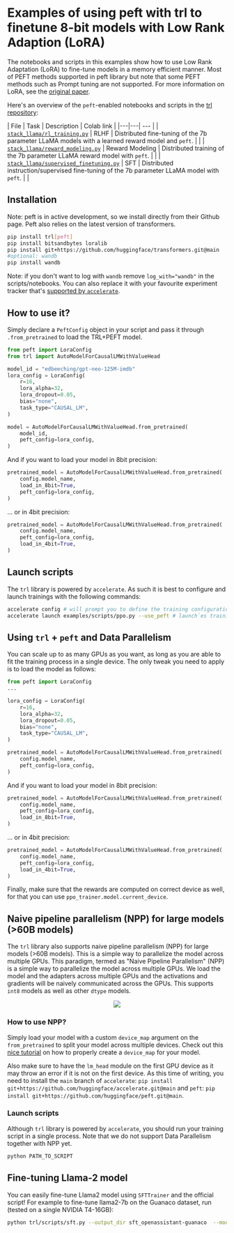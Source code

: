 # Examples of using peft with trl to finetune 8-bit models with Low Rank Adaption (LoRA)

The notebooks and scripts in this examples show how to use Low Rank Adaptation (LoRA) to fine-tune models in a memory efficient manner. Most of PEFT methods supported in peft library but note that some PEFT methods such as Prompt tuning are not supported.
For more information on LoRA, see the [original paper](https://huggingface.co/papers/2106.09685).

Here's an overview of the `peft`-enabled notebooks and scripts in the [trl repository](https://github.com/huggingface/trl/tree/main/examples):

| File | Task | Description | Colab link |
|---|---| --- |
| [`stack_llama/rl_training.py`](https://github.com/huggingface/trl/blob/main/examples/research_projects/stack_llama/scripts/rl_training.py) | RLHF | Distributed fine-tuning of the 7b parameter LLaMA models with a learned reward model and `peft`. |  |
| [`stack_llama/reward_modeling.py`](https://github.com/huggingface/trl/blob/main/examples/research_projects/stack_llama/scripts/reward_modeling.py) | Reward Modeling | Distributed training of the 7b parameter LLaMA reward model with `peft`. |  |
| [`stack_llama/supervised_finetuning.py`](https://github.com/huggingface/trl/blob/main/examples/research_projects/stack_llama/scripts/supervised_finetuning.py) | SFT | Distributed instruction/supervised fine-tuning of the 7b parameter LLaMA model with `peft`. |  |

## Installation
Note: peft is in active development, so we install directly from their Github page.
Peft also relies on the latest version of transformers. 

```bash
pip install trl[peft]
pip install bitsandbytes loralib
pip install git+https://github.com/huggingface/transformers.git@main
#optional: wandb
pip install wandb
```

Note: if you don't want to log with `wandb` remove `log_with="wandb"` in the scripts/notebooks. You can also replace it with your favourite experiment tracker that's [supported by `accelerate`](https://huggingface.co/docs/accelerate/usage_guides/tracking).

## How to use it?

Simply declare a `PeftConfig` object in your script and pass it through `.from_pretrained` to load the TRL+PEFT model. 

```python
from peft import LoraConfig
from trl import AutoModelForCausalLMWithValueHead

model_id = "edbeeching/gpt-neo-125M-imdb"
lora_config = LoraConfig(
    r=16,
    lora_alpha=32,
    lora_dropout=0.05,
    bias="none",
    task_type="CAUSAL_LM",
)

model = AutoModelForCausalLMWithValueHead.from_pretrained(
    model_id, 
    peft_config=lora_config,
)
```
And if you want to load your model in 8bit precision:
```python
pretrained_model = AutoModelForCausalLMWithValueHead.from_pretrained(
    config.model_name, 
    load_in_8bit=True,
    peft_config=lora_config,
)
```
... or in 4bit precision:
```python
pretrained_model = AutoModelForCausalLMWithValueHead.from_pretrained(
    config.model_name, 
    peft_config=lora_config,
    load_in_4bit=True,
)
```


## Launch scripts

The `trl` library is powered by `accelerate`. As such it is best to configure and launch trainings with the following commands:

```bash
accelerate config # will prompt you to define the training configuration
accelerate launch examples/scripts/ppo.py --use_peft # launch`es training
```

## Using `trl` + `peft` and Data Parallelism

You can scale up to as many GPUs as you want, as long as you are able to fit the training process in a single device. The only tweak you need to apply is to load the model as follows:
```python
from peft import LoraConfig
...

lora_config = LoraConfig(
    r=16,
    lora_alpha=32,
    lora_dropout=0.05,
    bias="none",
    task_type="CAUSAL_LM",
)

pretrained_model = AutoModelForCausalLMWithValueHead.from_pretrained(
    config.model_name, 
    peft_config=lora_config,
)
```
And if you want to load your model in 8bit precision:
```python
pretrained_model = AutoModelForCausalLMWithValueHead.from_pretrained(
    config.model_name, 
    peft_config=lora_config,
    load_in_8bit=True,
)
```
... or in 4bit precision:
```python
pretrained_model = AutoModelForCausalLMWithValueHead.from_pretrained(
    config.model_name, 
    peft_config=lora_config,
    load_in_4bit=True,
)
```
Finally, make sure that the rewards are computed on correct device as well, for that you can use `ppo_trainer.model.current_device`.

## Naive pipeline parallelism (NPP) for large models (>60B models)

The `trl` library also supports naive pipeline parallelism (NPP) for large models (>60B models). This is a simple way to parallelize the model across multiple GPUs. 
This paradigm, termed as "Naive Pipeline Parallelism" (NPP) is a simple way to parallelize the model across multiple GPUs. We load the model and the adapters across multiple GPUs and the activations and gradients will be naively communicated across the GPUs. This supports `int8` models as well as other `dtype` models.

<div style="text-align: center">
<img src="https://huggingface.co/datasets/trl-lib/documentation-images/resolve/main/trl-npp.png">
</div>

### How to use NPP?

Simply load your model with a custom `device_map` argument on the `from_pretrained` to split your model across multiple devices. Check out this [nice tutorial](https://github.com/huggingface/blog/blob/main/accelerate-large-models.md) on how to properly create a `device_map` for your model. 
 
Also make sure to have the `lm_head` module on the first GPU device as it may throw an error if it is not on the first device. As this time of writing, you need to install the `main` branch of `accelerate`: `pip install git+https://github.com/huggingface/accelerate.git@main` and `peft`: `pip install git+https://github.com/huggingface/peft.git@main`.

### Launch scripts

Although `trl` library is powered by `accelerate`, you should run your training script in a single process. Note that we do not support Data Parallelism together with NPP yet.

```bash
python PATH_TO_SCRIPT
```

## Fine-tuning Llama-2 model

You can easily fine-tune Llama2 model using `SFTTrainer` and the official script! For example to fine-tune llama2-7b on the Guanaco dataset, run (tested on a single NVIDIA T4-16GB):

```bash
python trl/scripts/sft.py --output_dir sft_openassistant-guanaco  --model_name meta-llama/Llama-2-7b-hf --dataset_name timdettmers/openassistant-guanaco --load_in_4bit --use_peft --per_device_train_batch_size 4 --gradient_accumulation_steps 2
```
